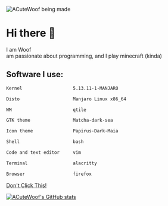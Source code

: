 ![ACuteWoof being made](https://user-images.githubusercontent.com/63534975/115952379-2a69e500-a503-11eb-9e8b-807c8853ae49.png)

# Hi there 👋
I am Woof 
<br>
am passionate about programming, and I play minecraft (kinda)

## Software I use:
```markdown
Kernel                   5.13.11-1-MANJARO

Disto                    Manjaro Linux x86_64

WM                       qtile

GTK theme                Matcha-dark-sea

Icon theme               Papirus-Dark-Maia

Shell                    bash

Code and text editor     vim

Terminal                 alacritty

Browser                  firefox
```

[Don't Click This!](https://acutewoof.github.io/youtube/index.html)

[![ACuteWoof's GitHub stats](https://github-readme-stats.vercel.app/api?username=ACuteWoof&show_icons=true&theme=nightowl)](https://github.com/anuraghazra/github-readme-stats)
